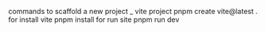 commands 
to scaffold a new project _ vite project
pnpm create vite@latest .
for install vite
pnpm install
for run site
pnpm run dev
